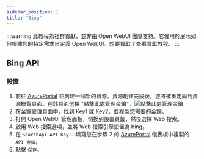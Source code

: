```yaml
---
sidebar_position: 1
title: "Bing"
---
```


:::warning
此教程為社群貢獻，並非由 Open WebUI 團隊支持。它僅用於展示如何根據您的特定需求自定義 Open WebUI。想要貢獻？查看貢獻教程。
:::

## Bing API

### 設置

1. 前往 [AzurePortal](https://portal.azure.com/#create/Microsoft.BingSearch) 並創建一個新的資源。資源創建完成後，您將被重定向到資源概覽頁面。在該頁面選擇 "點擊此處管理金鑰"。![點擊此處管理金鑰](https://github.com/user-attachments/assets/dd2a3c67-d6a7-4198-ba54-67a3c8acff6d)
2. 在金鑰管理頁面中，找到 Key1 或 Key2，並複製您需要的金鑰。
3. 打開 Open WebUI 管理面板，切換到設置頁籤，然後選擇 Web 搜索。
4. 啟用 Web 搜索選項，並將 Web 搜索引擎設置為 bing。
5. 在 `SearchApi API Key` 中填寫您在步驟 2 的 [AzurePortal](https://portal.azure.com/#create/Microsoft.BingSearch) 儀表板中複製的 `API 金鑰`。
6. 點擊 `保存`。
